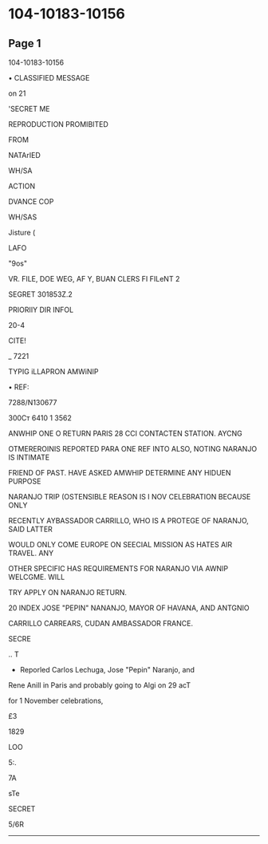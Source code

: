 # 104-10183-10156

## Page 1

104-10183-10156

• CLASSIFIED MESSAGE

on 21

'SECRET ME

REPRODUCTION PROMIBITED

FROM

NATArIED

WH/SA

ACTION

DVANCE COP

WH/SAS

Jisture (

LAFO

"9os"

VR. FILE, DOE WEG, AF Y, BUAN CLERS FI FILeNT 2

SEGRET 301853Z.2

PRIORIIY DIR INFOL

20-4

CITE!

_ 7221

TYPIG iLLAPRON AMWiNIP

• REF:

7288/N130677

300Cт 6410 1 3562

ANWHIP ONE O RETURN PARIS 28 CCI CONTACTEN STATION. AYCNG

OTMEREROINIS REPORTED PARA ONE REF INTO ALSO, NOTING NARANJO IS INTIMATE

FRIEND OF PAST. HAVE ASKED AMWHIP DETERMINE ANY HIDUEN PURPOSE

NARANJO TRIP (OSTENSIBLE REASON IS I NOV CELEBRATION BECAUSE ONLY

RECENTLY AYBASSADOR CARRILLO, WHO IS A PROTEGE OF NARANJO, SAID LATTER

WOULD ONLY COME EUROPE ON SEECIAL MISSION AS HATES AIR TRAVEL. ANY

OTHER SPECIFIC HAS REQUIREMENTS FOR NARANJO VIA AWNIP WELCGME. WILL

TRY APPLY ON NARANJO RETURN.

20 INDEX JOSE "PEPIN" NANANJO, MAYOR OF HAVANA, AND ANTGNIO

CARRILLO CARREARS, CUDAN AMBASSADOR FRANCE.

SECRE

.. Т

* Reporled Carlos Lechuga, Jose "Pepin" Naranjo, and

Rene Anill in Paris and probably going to Algi on 29 acT

for 1 November celebrations,

£3

1829

LOO

5:.

7A

sTe

SECRET

5/6R

---

